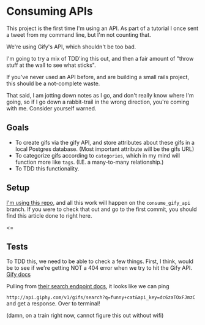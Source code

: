 # Consuming APIs

This project is the first time I'm using an API. As part of a tutorial I once sent a tweet from my command line, but I'm not counting that.

We're using Gify's API, which shouldn't be too bad.

I'm going to try a mix of TDD'ing this out, and then a fair amount of "throw stuff at the wall to see what sticks".

If you've never used an API before, and are building a small rails project, this should be a not-complete waste.

That said, I am jotting down notes as I go, and don't really know where I'm going, so if I go down a rabbit-trail in the wrong direction, you're coming with me. Consider yourself warned.

## Goals

- To create gifs via the gify API, and store attributes about these gifs in a local Postgres database. (Most important attribute will be the gifs URL)
- To categorize gifs according to `categories`, which in my mind will function more like `tags`. (I.E. a many-to-many relationship.)
- To TDD this functionality.

## Setup

[I'm using this repo](), and all this work will happen on the `consume_gify_api` branch. If you were to check that out and go to the first commit, you should find this article done to right here.

<=

## Tests

To TDD this, we need to be able to check a few things. First, I think, would be to see if we're getting NOT a 404 error when we try to hit the Gify API. [Gify docs](https://github.com/giphy/GiphyAPI)

Pulling from [their search endpoint docs](https://github.com/giphy/GiphyAPI#search-endpoint), it looks like we can ping

`http://api.giphy.com/v1/gifs/search?q=funny+cat&api_key=dc6zaTOxFJmzC   
`
and get a response. Over to terminal!

(damn, on a train right now, cannot figure this out without wifi)
